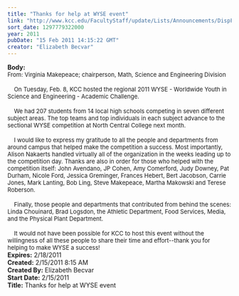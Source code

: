 ```yaml
---
title: "Thanks for help at WYSE event"
link: "http://www.kcc.edu/FacultyStaff/update/Lists/Announcements/DispForm.aspx?ID=118"
sort_date: 1297779322000
year: 2011
pubDate: "15 Feb 2011 14:15:22 GMT"
creator: "Elizabeth Becvar"
---
```


<div><b>Body:</b> <div class=ExternalClassE8F7D9DF5B094256953D255A6D224102><div><font size=2>From: Virginia Makepeace; chairperson, Math, Science and Engineering Division</font></div>
<div><font size=2></font> </div>
<div><font size=2>    On Tuesday, Feb. 8, KCC hosted the regional 2011 WYSE - Worldwide Youth in Science and Engineering - Academic Challenge.  </font></div>
<div><br><font size=2>    We had 207 students from 14 local high schools competing in seven different subject areas. The top teams and top individuals in each subject advance to the sectional WYSE competition at North Central College next month.</font></div>
<div><br><font size=2>    I would like to express my gratitude to all the people and departments from around campus that helped make the competition a success. Most importantly, Alison Nakaerts handled virtually all of the organization in the weeks leading up to the competition day. Thanks are also in order for those who helped with the competition itself: John Avendano, JP Cohen, Amy Comerford, Judy Downey, Pat Durham, Nicole Ford, Jessica Greminger, Frances Hebert, Bert Jacobson, Carrie Jones, Mark Lanting, Bob Ling, Steve Makepeace, Martha Makowski and Terese Roberson. </font></div>
<div><br><font size=2>    Finally, those people and departments that contributed from behind the scenes: Linda Chouinard, Brad Logsdon, the Athletic Department, Food Services, Media, and the Physical Plant Department.</font></div>
<div><br><font size=2>    It would not have been possible for KCC to host this event without the willingness of all these people to share their time and effort--thank you for helping to make WYSE a success!  <br></font></div></div></div>
<div><b>Expires:</b> 2/18/2011</div>
<div><b>Created:</b> 2/15/2011 8:15 AM</div>
<div><b>Created By:</b> Elizabeth Becvar</div>
<div><b>Start Date:</b> 2/15/2011</div>
<div><b>Title:</b> Thanks for help at WYSE event</div>

